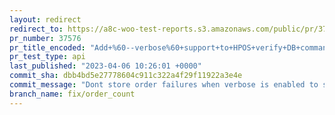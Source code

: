 ```yaml
---
layout: redirect
redirect_to: https://a8c-woo-test-reports.s3.amazonaws.com/public/pr/37576/api/index.html
pr_number: 37576
pr_title_encoded: "Add+%60--verbose%60+support+to+HPOS+verify+DB+command"
pr_test_type: api
last_published: "2023-04-06 10:26:01 +0000"
commit_sha: dbb4bd5e27778604c911c322a4f29f11922a3e4e
commit_message: "Dont store order failures when verbose is enabled to save memory."
branch_name: fix/order_count
---
```

